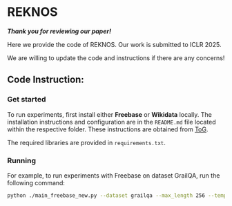 # REKNOS


_**Thank you for reviewing our paper!**_

Here we provide the code of REKNOS. Our work is submitted to ICLR 2025. 

We are willing to update the code and instructions if there are any concerns!

## Code Instruction:

### Get started

To run experiments, first install either **Freebase** or **Wikidata** locally. The installation instructions and configuration are in the `README.md` file located within the respective folder. These instructions are obtained from [ToG](https://github.com/GasolSun36/ToG).

The required libraries are provided in `requirements.txt`.

### Running

For example, to run experiments with Freebase on dataset GrailQA, run the following command:

```sh
python ./main_freebase_new.py --dataset grailqa --max_length 256 --temperature_exploration 0.4 --temperature_reasoning 0 --width 3 --depth 3 --remove_unnecessary_rel True --LLM_type gpt-4o-mini --opeani_api_keys your_api_key --num_retain_entity 5 --prune_tools llm
```

